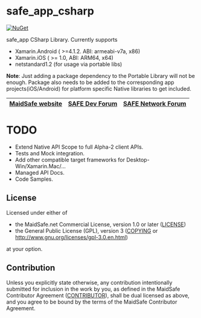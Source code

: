 # safe_app_csharp

[![NuGet](https://img.shields.io/nuget/v/MaidSafe.SafeApp.svg)](https://www.nuget.org/packages/MaidSafe.SafeApp/0.0.1)

safe_app CSharp Library. Currently supports
- Xamarin.Android ( >=4.1.2. ABI: armeabi-v7a, x86)
- Xamarin.iOS ( >= 1.0, ABI: ARM64, x64)
- netstandard1.2 (for usage via portable libs)

**Note**: Just adding a package dependency to the Portable Library will not be enough. Package also needs to be added to the corresponding app projects(iOS/Android) for platform specific Native libraries to get included.

| [MaidSafe website](https://maidsafe.net) | [SAFE Dev Forum](https://forum.safedev.org) | [SAFE Network Forum](https://safenetforum.org) |
|:----:|:----:|:----:|


# TODO
- Extend Native API Scope to full Alpha-2 client APIs.
- Tests and Mock integration.
- Add other compatible target frameworks for Desktop-Win/Xamarin.Mac/...
- Managed API Docs.
- Code Samples.

## License

Licensed under either of

* the MaidSafe.net Commercial License, version 1.0 or later ([LICENSE](LICENSE))
* the General Public License (GPL), version 3 ([COPYING](COPYING) or http://www.gnu.org/licenses/gpl-3.0.en.html)

at your option.

## Contribution

Unless you explicitly state otherwise, any contribution intentionally submitted for inclusion in the
work by you, as defined in the MaidSafe Contributor Agreement ([CONTRIBUTOR](CONTRIBUTOR)), shall be
dual licensed as above, and you agree to be bound by the terms of the MaidSafe Contributor Agreement.
